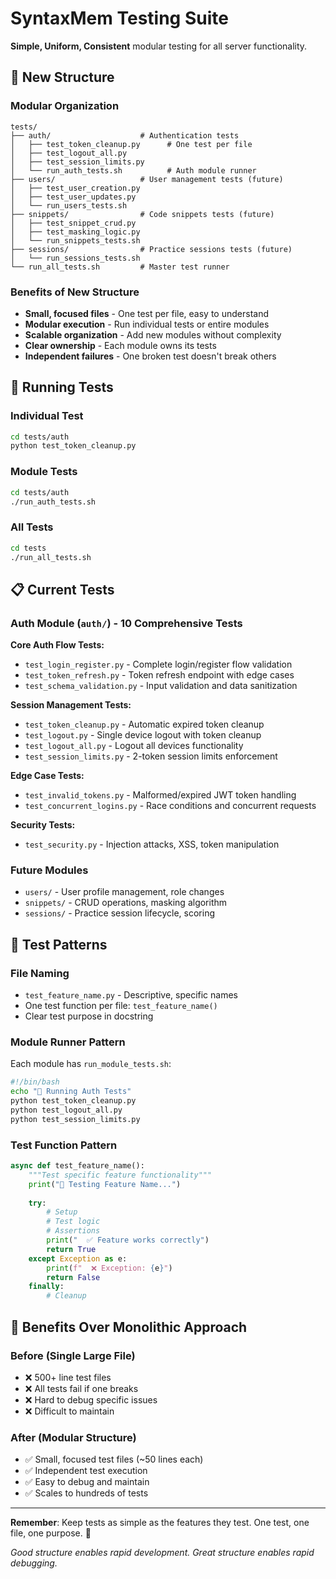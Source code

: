 # SyntaxMem Testing Suite

**Simple, Uniform, Consistent** modular testing for all server functionality.

## 🎯 New Structure

### **Modular Organization**
```
tests/
├── auth/                    # Authentication tests
│   ├── test_token_cleanup.py      # One test per file
│   ├── test_logout_all.py
│   ├── test_session_limits.py
│   └── run_auth_tests.sh          # Auth module runner
├── users/                   # User management tests (future)
│   ├── test_user_creation.py
│   ├── test_user_updates.py
│   └── run_users_tests.sh
├── snippets/                # Code snippets tests (future)
│   ├── test_snippet_crud.py
│   ├── test_masking_logic.py
│   └── run_snippets_tests.sh
├── sessions/                # Practice sessions tests (future)
│   └── run_sessions_tests.sh
└── run_all_tests.sh         # Master test runner
```

### **Benefits of New Structure**
- **Small, focused files** - One test per file, easy to understand
- **Modular execution** - Run individual tests or entire modules
- **Scalable organization** - Add new modules without complexity
- **Clear ownership** - Each module owns its tests
- **Independent failures** - One broken test doesn't break others

## 🚀 Running Tests

### **Individual Test**
```bash
cd tests/auth
python test_token_cleanup.py
```

### **Module Tests**
```bash
cd tests/auth
./run_auth_tests.sh
```

### **All Tests**
```bash
cd tests
./run_all_tests.sh
```

## 📋 Current Tests

### **Auth Module** (`auth/`) - **10 Comprehensive Tests**

**Core Auth Flow Tests:**
- `test_login_register.py` - Complete login/register flow validation
- `test_token_refresh.py` - Token refresh endpoint with edge cases  
- `test_schema_validation.py` - Input validation and data sanitization

**Session Management Tests:**
- `test_token_cleanup.py` - Automatic expired token cleanup
- `test_logout.py` - Single device logout with token cleanup
- `test_logout_all.py` - Logout all devices functionality
- `test_session_limits.py` - 2-token session limits enforcement

**Edge Case Tests:**
- `test_invalid_tokens.py` - Malformed/expired JWT token handling
- `test_concurrent_logins.py` - Race conditions and concurrent requests

**Security Tests:**
- `test_security.py` - Injection attacks, XSS, token manipulation

### **Future Modules**
- `users/` - User profile management, role changes
- `snippets/` - CRUD operations, masking algorithm
- `sessions/` - Practice session lifecycle, scoring

## 🔧 Test Patterns

### **File Naming**
- `test_feature_name.py` - Descriptive, specific names
- One test function per file: `test_feature_name()`
- Clear test purpose in docstring

### **Module Runner Pattern**
Each module has `run_module_tests.sh`:
```bash
#!/bin/bash
echo "🔐 Running Auth Tests"
python test_token_cleanup.py
python test_logout_all.py  
python test_session_limits.py
```

### **Test Function Pattern**
```python
async def test_feature_name():
    """Test specific feature functionality"""
    print("🧪 Testing Feature Name...")
    
    try:
        # Setup
        # Test logic
        # Assertions
        print("  ✅ Feature works correctly")
        return True
    except Exception as e:
        print(f"  ❌ Exception: {e}")
        return False
    finally:
        # Cleanup
```

## 🎯 Benefits Over Monolithic Approach

### **Before** (Single Large File)
- ❌ 500+ line test files
- ❌ All tests fail if one breaks
- ❌ Hard to debug specific issues
- ❌ Difficult to maintain

### **After** (Modular Structure)
- ✅ Small, focused test files (~50 lines each)
- ✅ Independent test execution
- ✅ Easy to debug and maintain
- ✅ Scales to hundreds of tests

---

**Remember**: Keep tests as simple as the features they test. One test, one file, one purpose. 🎯

*Good structure enables rapid development. Great structure enables rapid debugging.*